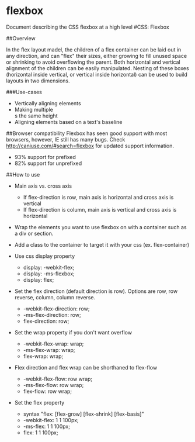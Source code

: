 # flexbox
Document describing the CSS flexbox at a high level
#CSS: Flexbox

##Overview

In the flex layout madel, the children of a flex container can be laid out in
any direction, and can "flex" their sizes, either growing to fill unused
space or shrinking to avoid overflowing the parent.  Both horizontal and vertical
alignment of the children can be easily manipulated.  Nesting of these boxes
(horizontal inside vertical, or vertical inside horizontal) can be used to build
layouts in two dimensions.

###Use-cases
- Vertically aligning elements
- Making multiple <div>s the same height
- Aligning elements based on a text's baseline

##Browser compatibility
Flexbox has seen good support with most browsers, however, IE still has many bugs. Check http://caniuse.com/#search=flexbox
for updated support information.
- 93% support for prefixed
- 82% support for unprefixed


##How to use
- Main axis vs. cross axis
  - If flex-direction is row, main axis is horizontal and cross axis is vertical
  - If flex-direction is column, main axis is vertical and cross axis is horizontal


- Wrap the elements you want to use flexbox on with a container such as a div or
section.
- Add a class to the container to target it with your css (ex. flex-container)
- Use css display property
  - display: -webkit-flex;
  - display: -ms-flexbox;
  - display: flex;
- Set the flex direction (default direction is row).  Options are row,
row reverse, column, column reverse.
  - -webkit-flex-direction: row;
  -  -ms-flex-direction: row;
  - flex-direction: row;
- Set the wrap property if you don't want overflow
  - -webkit-flex-wrap: wrap;
  - -ms-flex-wrap: wrap;
  - flex-wrap: wrap;
- Flex direction and flex wrap can be shorthaned to flex-flow
  - -webkit-flex-flow: row wrap;
  - -ms-flex-flow: row wrap;
  - flex-flow: row wrap;
- Set the flex property
  - syntax "flex: [flex-grow] [flex-shrink] [flex-basis]"
  - -webkit-flex: 1 1 100px;
  - -ms-flex: 1 1 100px;
  - flex: 1 1 100px;
